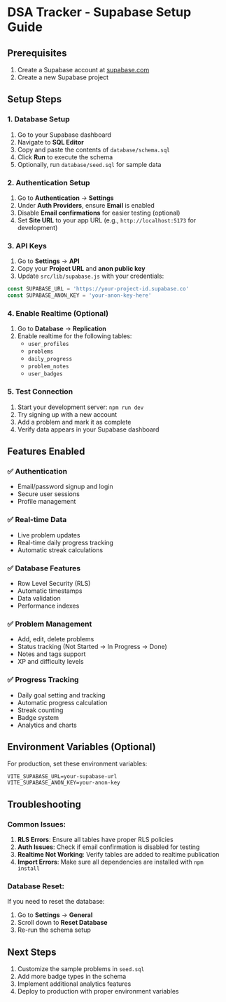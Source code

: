 # DSA Tracker - Supabase Setup Guide

## Prerequisites
1. Create a Supabase account at [supabase.com](https://supabase.com)
2. Create a new Supabase project

## Setup Steps

### 1. Database Setup
1. Go to your Supabase dashboard
2. Navigate to **SQL Editor**
3. Copy and paste the contents of `database/schema.sql`
4. Click **Run** to execute the schema
5. Optionally, run `database/seed.sql` for sample data

### 2. Authentication Setup
1. Go to **Authentication** → **Settings**
2. Under **Auth Providers**, ensure **Email** is enabled
3. Disable **Email confirmations** for easier testing (optional)
4. Set **Site URL** to your app URL (e.g., `http://localhost:5173` for development)

### 3. API Keys
1. Go to **Settings** → **API**
2. Copy your **Project URL** and **anon public key**
3. Update `src/lib/supabase.js` with your credentials:

```javascript
const SUPABASE_URL = 'https://your-project-id.supabase.co'
const SUPABASE_ANON_KEY = 'your-anon-key-here'
```

### 4. Enable Realtime (Optional)
1. Go to **Database** → **Replication**
2. Enable realtime for the following tables:
   - `user_profiles`
   - `problems`
   - `daily_progress`
   - `problem_notes`
   - `user_badges`

### 5. Test Connection
1. Start your development server: `npm run dev`
2. Try signing up with a new account
3. Add a problem and mark it as complete
4. Verify data appears in your Supabase dashboard

## Features Enabled

### ✅ Authentication
- Email/password signup and login
- Secure user sessions
- Profile management

### ✅ Real-time Data
- Live problem updates
- Real-time daily progress tracking
- Automatic streak calculations

### ✅ Database Features
- Row Level Security (RLS)
- Automatic timestamps
- Data validation
- Performance indexes

### ✅ Problem Management
- Add, edit, delete problems
- Status tracking (Not Started → In Progress → Done)
- Notes and tags support
- XP and difficulty levels

### ✅ Progress Tracking
- Daily goal setting and tracking
- Automatic progress calculation
- Streak counting
- Badge system
- Analytics and charts

## Environment Variables (Optional)
For production, set these environment variables:
```
VITE_SUPABASE_URL=your-supabase-url
VITE_SUPABASE_ANON_KEY=your-anon-key
```

## Troubleshooting

### Common Issues:
1. **RLS Errors**: Ensure all tables have proper RLS policies
2. **Auth Issues**: Check if email confirmation is disabled for testing
3. **Realtime Not Working**: Verify tables are added to realtime publication
4. **Import Errors**: Make sure all dependencies are installed with `npm install`

### Database Reset:
If you need to reset the database:
1. Go to **Settings** → **General**
2. Scroll down to **Reset Database**
3. Re-run the schema setup

## Next Steps
1. Customize the sample problems in `seed.sql`
2. Add more badge types in the schema
3. Implement additional analytics features
4. Deploy to production with proper environment variables